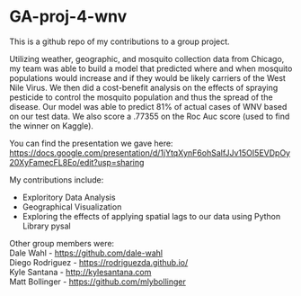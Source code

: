 # GA-proj-4-wnv
This is a github repo of my contributions to a group project.

Utilizing weather, geographic, and mosquito collection data from Chicago, my team was able to build a model that predicted where and when mosquito populations would increase and if they would be likely carriers of the West Nile Virus. We then did a cost-benefit analysis on the effects of spraying pesticide to control the mosquito population and thus the spread of the disease. Our model was able to predict 81% of actual cases of WNV based on our test data. We also score a .77355 on the Roc Auc score (used to find the winner on Kaggle).

You can find the presentation we gave here: https://docs.google.com/presentation/d/1jYtqXynF6ohSalfJJv15OI5EVDpOy20XyFamecFL8Eo/edit?usp=sharing

My contributions include:
- Exploritory Data Analysis
- Geographical Visualization
- Exploring the effects of applying spatial lags to our data using Python Library pysal

Other group members were:<br>
Dale Wahl - https://github.com/dale-wahl<br>
Diego Rodriguez - https://rodriguezda.github.io/<br>
Kyle Santana - http://kylesantana.com<br>
Matt Bollinger - https://github.com/mlybollinger
